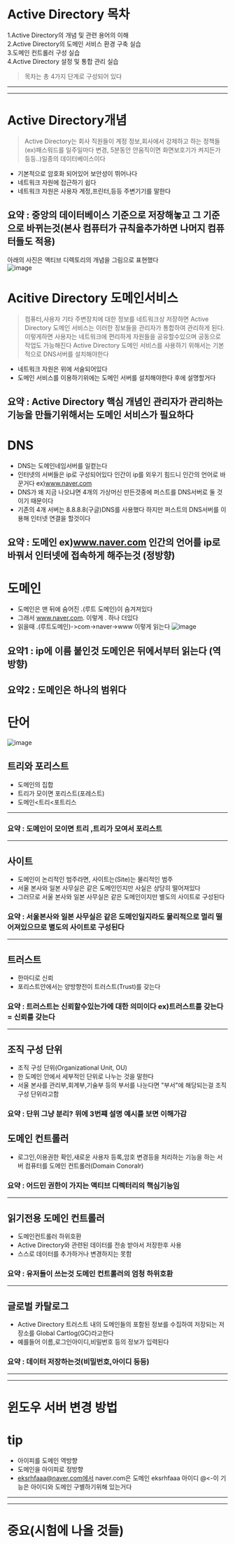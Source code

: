 Active Directory 목차
=======
1.Active Directory의 개념 및 관련 용어의 이해    
2.Active Directory의 도메인 서비스 환경 구축 실습     
3.도메인 컨트롤러 구성 실습               
4.Active Directory 설정 및 통합 관리 실습     
> 목차는 총 4가지 단계로 구성되어 있다

* * *
* * *

Active Directory개념
=======
> Active Directory는 회사 직원들이 계정 정보,회사에서 강제하고 하는 정책들(ex)패스워드를 일주일마다 변경, 5분동안 안움직이면 화면보호기가 켜지든가 등등..)일종의 데이터베이스이다       
+ 기본적으로 암호화 되어있어 보안성이 뛰어나다 
+ 네트워크 자원에 접근하기 쉽다   
+ 네트워크 자원은 사용자 계정,프린터,등등 주변기기를 말한다         
## 요약 : 중앙의 데이터베이스 기준으로 저장해놓고 그 기준으로 바뀌는것(본사 컴퓨터가 규칙을추가하면 나머지 컴퓨터들도 적용)
아래의 사진은 액티브 디렉토리의 개념을 그림으로 표현했다   
![image](https://user-images.githubusercontent.com/76859458/112260378-24d37200-8cad-11eb-9093-46eca935db1f.png)

Acitive Directory 도메인서비스
=======
> 컴퓨터,사용자 기타 주변장치에 대한 정보를 네트워크상 저장하면 Active Directory 도메인 서비스는 이러한 정보들을 관리자가 통합하여 관리하게 된다. 이렇게하면 사용자는 네트워크에 편리하게 자원들을 공유할수있으며 공동으로 작업도 가능해진다 Active Directory 도메인 서비스를 사용하기 위해서는 기본적으로 DNS서버를 설치해야한다    
+ 네트워크 자원은 위에 서술되어있다        
+ 도메인 서비스를 이용하기위에는 도메인 서버를 설치해야한다 후에 설명할거다    
## 요약 : Active Directory 핵심 개념인 관리자가 관리하는 기능을 만들기위해서는 도메인 서비스가 필요하다

DNS
==
+ DNS는 도메인네임서버를 일컫는다       
+ 인터넷의 서버들은 ip로 구성되어있다 인간이 ip를 외우기 힘드니 인간의 언어로 바꾼거다 ex)www.naver.com    
+ DNS가 왜 지금 나오냐면 4개의 가상머신 만든것중에 퍼스트를 DNS서버로 둘 것 이기 때문이다                 
+ 기존의 4개 서버는 8.8.8.8(구글)DNS를 사용했다 하지만 퍼스트의 DNS서버를 이용해 인터넷 연결을 할것이다      
## 요약 : 도메인 ex)www.naver.com 인간의 언어를 ip로 바꿔서 인터넷에 접속하게 해주는것 (정방향)


도메인
==
+ 도메인은 맨 뒤에 숨어진 .(루트 도메인)이 숨겨져있다
+ 그래서 www.naver.com. 이렇게 . 하나 더있다
+ 읽을때 .(루트도메인)->com->naver->www 이렇게 읽는다
![image](https://user-images.githubusercontent.com/76859458/112264597-759a9900-8cb4-11eb-9674-f5c204564920.png)
## 요약1 : ip에 이름 붙인것 도메인은 뒤에서부터 읽는다 (역방향)
## 요약2 : 도메인은 하나의 범위다

단어
=====
![image](https://user-images.githubusercontent.com/76859458/112397144-dbcefc80-8d44-11eb-85c2-fcf32ab9f96c.png)     

트리와 포리스트
-------
+ 도메인의 집합
+ 트리가 모이면 포리스트(포레스트)
+ 도메인<트리<포트리스
* * *
### 요약 : 도메인이 모이면 트리 ,트리가 모여서 포리스트
* * *
사이트
-------
+ 도메인이 논리적인 범주라면, 사이트는(Site)는 물리적인 범주
+ 서울 본사와 일본 사무실은 같은 도메인인지만 사실은 상당히 떨어져있다
+ 그러므로 서울 본사와 일본 사무실은 같은 도메인이지만 별도의 사이트로 구성된다
### 요약 : 서울본사와 일본 사무실은 같은 도메인일지라도 물리적으로 멀리 떨어져있으므로 별도의 사이트로 구성된다      
* * *
트러스트
-------
+ 한마디로 신뢰
+ 포리스트안에서는 양방향전이 트러스트(Trust)를 갖는다 
### 요약 : 트러스트는 신뢰할수있는가에 대한 의미이다 ex)트러스트를 갖는다 = 신뢰를 갖는다
* * *
조직 구성 단위
-------
+ 조직 구성 단위(Organizational Unit, OU)
+ 한 도메인 안에서 세부적인 단위로 나누는 것을 말한다
+ 서울 본사를 관리부,회계부,기술부 등의 부서를 나눈다면 "부서"에 해당되는걸 조직 구성 단위라고함
### 요약 : 단위 그냥 분리? 위에 3번쨰 설명 예시를 보면 이해가감

도메인 컨트롤러
----
+ 로그인,이용권한 확인,새로운 사용자 등록,암호 변경등을 처리하는 기능을 하는 서버 컴퓨터를 도메인 컨트롤러(Domain Conoralr)
### 요약 : 어드민 권한이 가지는 액티브 디렉터리의 핵심기능임
* * *

읽기전용 도메인 컨트롤러
----
+ 도메인컨트롤러 하위호환
+ Active Directory와 관련된 데이터를 전송 받아서 저장한후 사용
+ 스스로 데이터를 추가하거나 변경하지는 못함
### 요약 : 유저들이 쓰는것 도메인 컨트롤러의 엄청 하위호환


* * *

글로벌 카탈로그
-------
+ Active Directory 트러스트 내의 도메인들의 포함된 정보를 수집하여 저장되는 저장소를 Global Cartlog(GC)라고한다
+ 예를들어 이름,로그인아이디,비밀번호 등의 정보가 입력된다
### 요약 : 데이터 저장하는것(비밀번호,아이디 등등)





* * *
* * *
윈도우 서버 변경 방법
==========


tip
=====
+ 아이피를 도메인 역방향
+ 도메인을 아이피로 정방향 
+ eksrhfaaa@naver.com에서 naver.com은 도메인 eksrhfaaa 아이디 @<-이 기능은 아이디와 도메인 구별하기위해 있는거다
* * *
* * *

중요(시험에 나올 것들)
======
